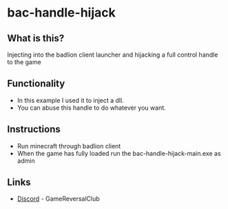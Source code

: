 # bac-handle-hijack

## What is this?
Injecting into the badlion client launcher and hijacking a full control handle to the game

## Functionality
* In this example I used it to inject a dll.
* You can abuse this handle to do whatever you want.

## Instructions
* Run minecraft through badlion client
* When the game has fully loaded run the bac-handle-hijack-main.exe as admin

## Links
* [Discord](https://discord.gg/pcNdT8rF2q) - GameReversalClub
